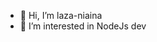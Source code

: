 - 👋 Hi, I’m laza-niaina
- 👀 I’m interested in NodeJs dev

<!---
laza-niaina/laza-niaina is a ✨ special ✨ repository because its `README.md` (this file) appears on your GitHub profile.
You can click the Preview link to take a look at your changes.
--->
